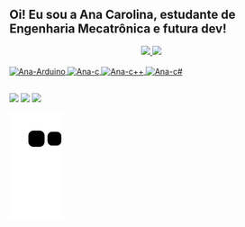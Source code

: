 ## Oi! Eu sou a Ana Carolina, estudante de Engenharia Mecatrônica e futura dev!
<div align="center">
  <a href="https://github.com/anacarolina-ms">
  <img height="180em" src="https://github-readme-stats.vercel.app/api?username=anacarolina-ms&show_icons=true&theme=dracula&include_all_commits=true&count_private=true"/>
  <img height="180em" src="https://github-readme-stats.vercel.app/api/top-langs/?username=anacarolina-ms&layout=compact&langs_count=7&theme=dracula"/>
</div>
<div style="display: inline_block"><br>
  <img align="center" alt="Ana-Arduino" height="30" width="40" src="https://cdn.jsdelivr.net/gh/devicons/devicon/icons/arduino/arduino-original.svg" />
  <img align="center" alt="Ana-c" height="30" width="40" src="https://cdn.jsdelivr.net/gh/devicons/devicon/icons/c/c-original.svg" />
  <img align="center" alt="Ana-c++" height="30" width="40" src="https://cdn.jsdelivr.net/gh/devicons/devicon/icons/cplusplus/cplusplus-original.svg" />
  <img align="center" alt="Ana-c#" height="30" width="40" src="https://cdn.jsdelivr.net/gh/devicons/devicon/icons/csharp/csharp-original.svg" />
</div>
  
  ##

 <div> 
  <a href="https://instagram.com/heeynina" target="_blank"><img src="https://img.shields.io/badge/-Instagram-%23E4405F?style=for-the-badge&logo=instagram&logoColor=white" target="_blank"></a>
  <a href = "mailto:anacmarcelo@gmail.com"><img src="https://img.shields.io/badge/-Gmail-%23333?style=for-the-badge&logo=gmail&logoColor=white" target="_blank"></a>
  <a href="https://www.linkedin.com/in/anacmarcelo/" target="_blank"><img src="https://img.shields.io/badge/-LinkedIn-%230077B5?style=for-the-badge&logo=linkedin&logoColor=white" target="_blank"></a>
   
  ![Snake animation](https://github.com/anacarolina-ms/anacarolina-ms/blob/output/github-contribution-grid-snake.svg)
 
</div>
